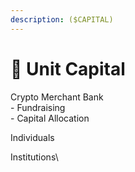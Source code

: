 ```yaml
---
description: ($CAPITAL)
---
```


# 🏢 Unit Capital

Crypto Merchant Bank\
\- Fundraising\
\- Capital Allocation



Individuals

Institutions\
